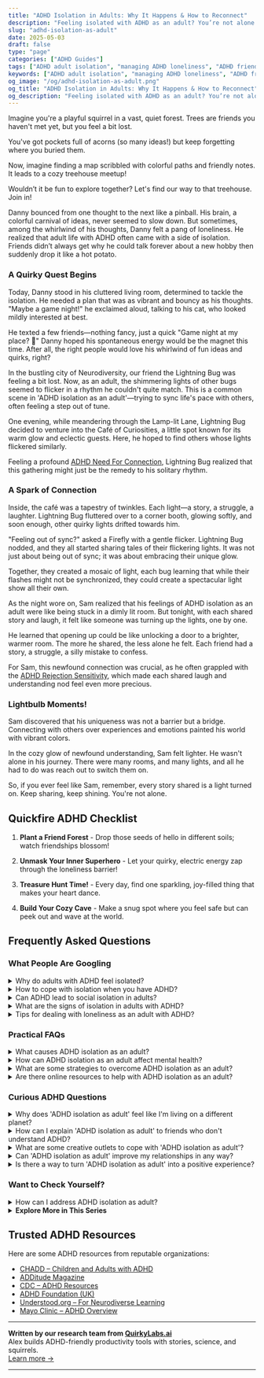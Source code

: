 ```yaml
---
title: "ADHD Isolation in Adults: Why It Happens & How to Reconnect"
description: "Feeling isolated with ADHD as an adult? You’re not alone. Discover why disconnection happens and how to build genuine, joyful connections that feel right for you."
slug: "adhd-isolation-as-adult"
date: 2025-05-03
draft: false
type: "page"
categories: ["ADHD Guides"]
tags: ["ADHD adult isolation", "managing ADHD loneliness", "ADHD friendship challenges", "adult ADHD community", "ADHD connection tips", "ADHD emotional support", "ADHD social strategies"]
keywords: ["ADHD adult isolation", "managing ADHD loneliness", "ADHD friendship challenges", "adult ADHD community", "ADHD connection tips", "ADHD emotional support", "ADHD social strategies"]
og_image: "/og/adhd-isolation-as-adult.png"
og_title: "ADHD Isolation in Adults: Why It Happens & How to Reconnect"
og_description: "Feeling isolated with ADHD as an adult? You’re not alone. Discover why disconnection happens and how to build genuine, joyful connections that feel right for you."
---
```


Imagine you're a playful squirrel in a vast, quiet forest. Trees are friends you haven't met yet, but you feel a bit lost. 

You've got pockets full of acorns (so many ideas!) but keep forgetting where you buried them. 

Now, imagine finding a map scribbled with colorful paths and friendly notes. It leads to a cozy treehouse meetup!

Wouldn’t it be fun to explore together? Let's find our way to that treehouse. Join in!

Danny bounced from one thought to the next like a pinball. His brain, a colorful carnival of ideas, never seemed to slow down. But sometimes, among the whirlwind of his thoughts, Danny felt a pang of loneliness. He realized that adult life with ADHD often came with a side of isolation. Friends didn’t always get why he could talk forever about a new hobby then suddenly drop it like a hot potato.

### A Quirky Quest Begins

Today, Danny stood in his cluttered living room, determined to tackle the isolation. He needed a plan that was as vibrant and bouncy as his thoughts. "Maybe a game night!" he exclaimed aloud, talking to his cat, who looked mildly interested at best.

He texted a few friends—nothing fancy, just a quick "Game night at my place? 🎲" Danny hoped his spontaneous energy would be the magnet this time. After all, the right people would love his whirlwind of fun ideas and quirks, right?

In the bustling city of Neurodiversity, our friend the Lightning Bug was feeling a bit lost. Now, as an adult, the shimmering lights of other bugs seemed to flicker in a rhythm he couldn't quite match. This is a common scene in 'ADHD isolation as an adult'—trying to sync life's pace with others, often feeling a step out of tune.

One evening, while meandering through the Lamp-lit Lane, Lightning Bug decided to venture into the Café of Curiosities, a little spot known for its warm glow and eclectic guests. Here, he hoped to find others whose lights flickered similarly.

Feeling a profound [ADHD Need For Connection](/pages/adhd-need-for-connection/), Lightning Bug realized that this gathering might just be the remedy to his solitary rhythm.

### A Spark of Connection

Inside, the café was a tapestry of twinkles. Each light—a story, a struggle, a laughter. Lightning Bug fluttered over to a corner booth, glowing softly, and soon enough, other quirky lights drifted towards him.

"Feeling out of sync?" asked a Firefly with a gentle flicker. Lightning Bug nodded, and they all started sharing tales of their flickering lights. It was not just about being out of sync; it was about embracing their unique glow.

Together, they created a mosaic of light, each bug learning that while their flashes might not be synchronized, they could create a spectacular light show all their own.

As the night wore on, Sam realized that his feelings of ADHD isolation as an adult were like being stuck in a dimly lit room. But tonight, with each shared story and laugh, it felt like someone was turning up the lights, one by one.

He learned that opening up could be like unlocking a door to a brighter, warmer room. The more he shared, the less alone he felt. Each friend had a story, a struggle, a silly mistake to confess.

For Sam, this newfound connection was crucial, as he often grappled with the [ADHD Rejection Sensitivity](/pages/adhd-rejection-sensitivity/), which made each shared laugh and understanding nod feel even more precious.

### Lightbulb Moments!

Sam discovered that his uniqueness was not a barrier but a bridge. Connecting with others over experiences and emotions painted his world with vibrant colors.

In the cozy glow of newfound understanding, Sam felt lighter. He wasn't alone in his journey. There were many rooms, and many lights, and all he had to do was reach out to switch them on.

So, if you ever feel like Sam, remember, every story shared is a light turned on. Keep sharing, keep shining. You're not alone.

## Quickfire ADHD Checklist

1. **Plant a Friend Forest** - Drop those seeds of hello in different soils; watch friendships blossom!

2. **Unmask Your Inner Superhero** - Let your quirky, electric energy zap through the loneliness barrier!

3. **Treasure Hunt Time!** - Every day, find one sparkling, joy-filled thing that makes your heart dance.

4. **Build Your Cozy Cave** - Make a snug spot where you feel safe but can peek out and wave at the world.

## Frequently Asked Questions



### What People Are Googling

<details><summary>Why do adults with ADHD feel isolated?</summary><p>Adults with ADHD often feel isolated because they might struggle with social interactions and maintaining relationships, which can be challenging when you're managing symptoms like impulsivity, forgetfulness, or difficulty following conversations. Additionally, the fear of being misunderstood or judged for their symptoms can lead some adults with ADHD to withdraw and keep to themselves. It's really important to remember that these feelings are quite common, and reaching out for support, whether through friends, family, or ADHD communities, can be incredibly comforting and beneficial. You're definitely not alone in this, and there are many who truly understand and empathize with what you're going through.</p></details>
<details><summary>How to cope with isolation when you have ADHD?</summary><p>Feeling isolated can be especially tough when you have ADHD, so it's important to gently remind yourself that you're not alone in this. One comforting step is to seek out communities, perhaps online or local groups, where you can connect with others who understand the challenges of ADHD. Engaging in activities that boost your dopamine levels, like exercise, hobbies, or even small tasks you enjoy, can also help lift your spirits. Remember, reaching out to a friend, family member, or a professional for a chat can make a significant difference in brightening your day.</p></details>
<details><summary>Can ADHD lead to social isolation in adults?</summary><p>Absolutely, and you’re not alone in feeling this way. Many adults with ADHD find social interactions challenging due to difficulties with attention, impulsivity, and sometimes misunderstanding social cues. This can sometimes lead to feelings of being misunderstood or out of sync with others, which might result in pulling back from social situations to avoid discomfort or embarrassment. Remember, this is a common experience, and seeking support through therapy, ADHD coaching, or support groups can be incredibly helpful in navigating these challenges.</p></details>
<details><summary>What are the signs of isolation in adults with ADHD?</summary><p>Certainly! Adults with ADHD might experience isolation due to feeling misunderstood or overwhelmed in social situations. You might notice someone withdrawing from friends or activities they used to enjoy, or perhaps they’re expressing feelings of loneliness or sadness more often than usual. They might also overthink social interactions or avoid them altogether due to fear of rejection or misunderstanding. It’s important to approach the situation with kindness and understanding, offering support and encouraging them to explore strategies that foster connection in comfortable, manageable ways.</p></details>
<details><summary>Tips for dealing with loneliness as an adult with ADHD?</summary><p>Dealing with loneliness, especially as an adult with ADHD, can often feel challenging, but you're definitely not alone in this. One helpful tip is to engage in activities that stimulate your interest and passion—whether it's a creative hobby, sport, or a learning group—which can naturally lead you to connect with like-minded individuals. Additionally, consider regular meet-ups, like support groups or clubs tailored to ADHD, where you can share experiences and strategies in a non-judgmental space. Above all, remember that reaching out for social connections is a brave and worthwhile step towards enriching your life.</p></details>



### Practical FAQs

<details><summary>What causes ADHD isolation as an adult?</summary><p>Experiencing isolation as an adult with ADHD is quite common, and it usually stems from a few understandable factors. Social interactions can sometimes feel overwhelming due to difficulties with attention and regulation of emotions, making it tempting to withdraw and avoid potentially stressful situations. Additionally, past experiences of misunderstandings or not feeling "in sync" with others can increase feelings of being different or disconnected. But remember, you're not alone in feeling this way, and there are strategies and supportive communities that can help bridge that gap and enhance your social experiences.</p></details>
<details><summary>How can ADHD isolation as an adult affect mental health?</summary><p>Experiencing isolation as an adult with ADHD can significantly impact your mental health, often intensifying feelings of sadness or anxiety. It's common to feel disconnected or misunderstood, which can lead to withdrawing from social situations and exacerbating feelings of loneliness. Remember, your experiences are valid, and it's okay to seek support through friends, family, or mental health professionals. Building a supportive community, whether online or in-person, can greatly alleviate these feelings and remind you that you're not alone in your journey.</p></details>
<details><summary>What are some strategies to overcome ADHD isolation as an adult?</summary><p>Absolutely, finding ways to connect can really make a difference. One helpful strategy is joining local or online groups that share your interests or experiences with ADHD. It’s a great way to meet people who understand what you’re going through. Another approach is scheduling regular check-ins with friends or family, which can help create a supportive routine. Lastly, trying out new activities like classes or workshops can not only broaden your social network but also boost your confidence. Remember, reaching out takes courage, but it's a brave step towards enriching your social life.</p></details>
<details><summary>Are there online resources to help with ADHD isolation as an adult?</summary><p>Absolutely, you're definitely not alone in feeling this way! There are many online resources specifically designed to help adults with ADHD feel more connected and supported. Websites like ADDA (Attention Deficit Disorder Association) offer virtual support groups, webinars, and a community forum where you can meet others who truly understand what you're going through. Social media platforms also have numerous ADHD-focused groups where you can share experiences, tips, and encouragement in a welcoming and understanding environment. These resources can be a wonderful way to reduce feelings of isolation and build a supportive network.</p></details>



### Curious ADHD Questions

<details><summary>Why does 'ADHD isolation as adult' feel like I'm living on a different planet?</summary><p>Feeling isolated as an adult with ADHD can often feel like you're living on a different planet, and it's completely understandable why you might feel this way. The unique way your brain processes information, manages emotions, and handles tasks can sometimes make connecting with others who don't share these experiences a bit challenging. Remember, though, that your perspective is incredibly valuable, and there are communities and spaces where people share similar experiences. Reaching out to ADHD support groups or online forums can help bridge that gap, making the vast universe feel a bit more like home.</p></details>
<details><summary>How can I explain 'ADHD isolation as adult' to friends who don't understand ADHD?</summary><p>Absolutely, bringing friends into our world can sometimes feel like a challenge, but it's wonderful that you're looking to bridge that understanding. You might start by explaining that ADHD can sometimes make social interactions more exhausting for you than for others. It’s not about not wanting to spend time with them, but more about how your brain processes social engagement and stimuli, which can lead to feeling overwhelmed or needing more time alone to recharge. Assure them that your need for downtime doesn't change how much you value their friendship—it's just part of how you manage your energy and interactions.</p></details>
<details><summary>What are some creative outlets to cope with 'ADHD isolation as adult'?</summary><p>Absolutely, finding creative outlets can be a wonderful way to cope with feelings of isolation that sometimes come with ADHD. You might consider diving into activities that resonate with your interests and allow for self-expression, such as painting, writing, or crafting. These hobbies not only give you a space to explore your creativity but can also connect you with like-minded communities, both online and in person. Joining workshops or classes can be particularly enriching, as they combine learning new skills with social interactions, helping to ease feelings of isolation.</p></details>
<details><summary>Can 'ADHD isolation as adult' improve my relationships in any way?</summary><p>Absolutely, taking some time for "ADHD isolation" as an adult can indeed have a beneficial impact on your relationships. This personal time allows you to recharge and reflect away from the hustle and bustle, which can help you manage your energy and emotions more effectively. When you return to your social circles or family, you might find yourself more present and attentive, qualities that greatly enhance relationships. Plus, understanding your need for isolation can help others appreciate your boundaries and unique ways of processing, fostering deeper mutual respect.</p></details>
<details><summary>Is there a way to turn 'ADHD isolation as adult' into a positive experience?</summary><p>Absolutely, turning the feeling of isolation that sometimes comes with ADHD into a positive experience is definitely possible! Consider this time as a wonderful opportunity to explore your personal interests and hobbies that you might not get around to when you're caught up in social activities. This can also be a great moment to connect with yourself, practicing mindfulness or simply enjoying the peace. Additionally, online communities and forums for ADHD can offer support and camaraderie without the need for physical presence, allowing you to engage and interact at your own pace.</p></details>



### Want to Check Yourself?

<details><summary>How can I address ADHD isolation as adult?</summary><p>Dealing with feelings of isolation as an adult with ADHD can certainly be tough, but remember, you're not alone in this. One effective way to address this is by connecting with others who understand what you're going through, perhaps through local or online ADHD support groups. These spaces can offer not only understanding and camaraderie but also practical advice for dealing with everyday challenges. Additionally, consider exploring hobbies or activities that spark your interest, as these can be wonderful avenues for meeting new people and building meaningful connections. Remember, every step you take towards reaching out and connecting with others is a positive step towards reducing isolation.</p></details>

<script type="application/ld+json">
{
  "@context": "https://schema.org",
  "@type": "FAQPage",
  "mainEntity": [
    {
      "@type": "Question",
      "name": "Why do adults with ADHD feel isolated?",
      "acceptedAnswer": {
        "@type": "Answer",
        "text": "Adults with ADHD often feel isolated because they might struggle with social interactions and maintaining relationships, which can be challenging when you're managing symptoms like impulsivity, forgetfulness, or difficulty following conversations. Additionally, the fear of being misunderstood or judged for their symptoms can lead some adults with ADHD to withdraw and keep to themselves. It's really important to remember that these feelings are quite common, and reaching out for support, whether through friends, family, or ADHD communities, can be incredibly comforting and beneficial. You're definitely not alone in this, and there are many who truly understand and empathize with what you're going through."
      }
    },
    {
      "@type": "Question",
      "name": "How to cope with isolation when you have ADHD?",
      "acceptedAnswer": {
        "@type": "Answer",
        "text": "Feeling isolated can be especially tough when you have ADHD, so it's important to gently remind yourself that you're not alone in this. One comforting step is to seek out communities, perhaps online or local groups, where you can connect with others who understand the challenges of ADHD. Engaging in activities that boost your dopamine levels, like exercise, hobbies, or even small tasks you enjoy, can also help lift your spirits. Remember, reaching out to a friend, family member, or a professional for a chat can make a significant difference in brightening your day."
      }
    },
    {
      "@type": "Question",
      "name": "Can ADHD lead to social isolation in adults?",
      "acceptedAnswer": {
        "@type": "Answer",
        "text": "Absolutely, and you\u2019re not alone in feeling this way. Many adults with ADHD find social interactions challenging due to difficulties with attention, impulsivity, and sometimes misunderstanding social cues. This can sometimes lead to feelings of being misunderstood or out of sync with others, which might result in pulling back from social situations to avoid discomfort or embarrassment. Remember, this is a common experience, and seeking support through therapy, ADHD coaching, or support groups can be incredibly helpful in navigating these challenges."
      }
    },
    {
      "@type": "Question",
      "name": "What are the signs of isolation in adults with ADHD?",
      "acceptedAnswer": {
        "@type": "Answer",
        "text": "Certainly! Adults with ADHD might experience isolation due to feeling misunderstood or overwhelmed in social situations. You might notice someone withdrawing from friends or activities they used to enjoy, or perhaps they\u2019re expressing feelings of loneliness or sadness more often than usual. They might also overthink social interactions or avoid them altogether due to fear of rejection or misunderstanding. It\u2019s important to approach the situation with kindness and understanding, offering support and encouraging them to explore strategies that foster connection in comfortable, manageable ways."
      }
    },
    {
      "@type": "Question",
      "name": "Tips for dealing with loneliness as an adult with ADHD?",
      "acceptedAnswer": {
        "@type": "Answer",
        "text": "Dealing with loneliness, especially as an adult with ADHD, can often feel challenging, but you're definitely not alone in this. One helpful tip is to engage in activities that stimulate your interest and passion\u2014whether it's a creative hobby, sport, or a learning group\u2014which can naturally lead you to connect with like-minded individuals. Additionally, consider regular meet-ups, like support groups or clubs tailored to ADHD, where you can share experiences and strategies in a non-judgmental space. Above all, remember that reaching out for social connections is a brave and worthwhile step towards enriching your life."
      }
    }
  ]
}
</script>
<script type="application/ld+json">
{
  "@context": "https://schema.org",
  "@type": "Article",
  "author": {
    "@type": "Person",
    "name": "QuirkyLabs",
    "url": "https://quirkylabs.ai/about"
  },
  "headline": "ADHD isolation as adult: \"Beat ADHD Isolation as an Adult: Find Your Tribe!\"",
  "mainEntityOfPage": "https://blog.quirkylabs.ai/pages/adhd-isolation-as-adult/",
  "datePublished": "2025-05-03"
}
</script>
<script type="application/ld+json">
{
  "@context": "https://schema.org",
  "@type": "BreadcrumbList",
  "itemListElement": [
    {
      "@type": "ListItem",
      "position": 1,
      "name": "Home",
      "item": "https://quirkylabs.ai/"
    },
    {
      "@type": "ListItem",
      "position": 2,
      "name": "Blog",
      "item": "https://blog.quirkylabs.ai/"
    },
    {
      "@type": "ListItem",
      "position": 3,
      "name": "ADHD isolation as adult: \"Beat ADHD Isolation as an Adult: Find Your Tribe!\"",
      "item": "https://blog.quirkylabs.ai/pages/adhd-isolation-as-adult/"
    }
  ]
}
</script>

<details>
<summary><strong>Explore More in This Series</strong></summary>

- [Adhd Too Weird To Be Loved](/pages/adhd-too-weird-to-be-loved/)
- [Adhd Lonely Despite Being Social](/pages/adhd-lonely-despite-being-social/)
- [Adhd Fear Of Being Too Much](/pages/adhd-fear-of-being-too-much/)
- [Adhd Social Anxiety Layer](/pages/adhd-social-anxiety-layer/)
- [Adhd Social Burnout](/pages/adhd-social-burnout/)
- [Adhd Constant Overthinking](/pages/adhd-constant-overthinking/)
- [Adhd Hiding True Self](/pages/adhd-hiding-true-self/)
- [Adhd Cant Explain Yourself](/pages/adhd-cant-explain-yourself/)
</details>



## Trusted ADHD Resources

Here are some ADHD resources from reputable organizations:

- [CHADD – Children and Adults with ADHD](https://chadd.org)
- [ADDitude Magazine](https://www.additudemag.com)
- [CDC – ADHD Resources](https://www.cdc.gov/ncbddd/adhd)
- [ADHD Foundation (UK)](https://www.adhdfoundation.org.uk)
- [Understood.org – For Neurodiverse Learning](https://www.understood.org)
- [Mayo Clinic – ADHD Overview](https://www.mayoclinic.org/diseases-conditions/adhd)


---

**Written by our research team from [QuirkyLabs.ai](https://quirkylabs.ai)**  
Alex builds ADHD-friendly productivity tools with stories, science, and squirrels.  
[Learn more →](https://quirkylabs.ai)

---